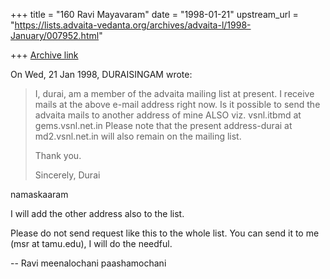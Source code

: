 +++
title = "160 Ravi Mayavaram"
date = "1998-01-21"
upstream_url = "https://lists.advaita-vedanta.org/archives/advaita-l/1998-January/007952.html"

+++
[Archive link](https://lists.advaita-vedanta.org/archives/advaita-l/1998-January/007952.html)

On Wed, 21 Jan 1998, DURAISINGAM wrote:

> I, durai, am a member of the advaita mailing list at present.
> I receive mails at the above e-mail address right now.
> Is it possible to send the advaita mails to another address
> of mine ALSO viz. vsnl.itbmd at gems.vsnl.net.in
> Please note that the present address-durai at md2.vsnl.net.in
> will also remain on the mailing list.
>
> Thank you.
>
> Sincerely,
> Durai
>
namaskaaram


I will add the other address also to the list.

Please do not send request like this to the whole list. You can send
it to me (msr at tamu.edu), I will do the needful.

--
Ravi
meenalochani paashamochani

